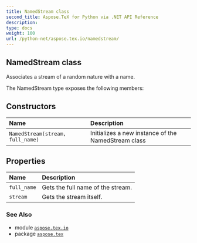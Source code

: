 ```yaml
---
title: NamedStream class
second_title: Aspose.TeX for Python via .NET API Reference
description: 
type: docs
weight: 100
url: /python-net/aspose.tex.io/namedstream/
---
```


## NamedStream class

Associates a stream of a random nature with a name.



The NamedStream type exposes the following members:
## Constructors
| Name | Description |
| :- | :- |
| `NamedStream(stream, full_name)` | Initializes a new instance of the NamedStream class |
## Properties
| Name | Description |
| :- | :- |
| `full_name` | Gets the full name of the stream. |
| `stream` | Gets the stream itself. |

### See Also

* module [`aspose.tex.io`](/tex/python-net/aspose.tex.io/)
* package [`aspose.tex`](/tex/python-net/)

